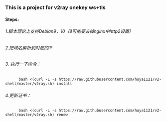 ### This is a project for v2ray onekey ws+tls
#### Steps:
###### 1.脚本理论上支持Debian9，10（8可能要去掉nginx中http2设置）
###### 2.把域名解析到对应的IP
###### 3. 执行一下命令：
          bash <(curl -L -s https://raw.githubusercontent.com/huya1121/v2-shell/master/v2ray.sh) install
###### 4.更新证书：
          bash <(curl -L -s https://raw.githubusercontent.com/huya1121/v2-shell/master/v2ray.sh) renew
